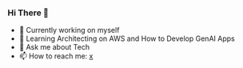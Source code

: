 ### Hi There 👋

- 🔭 Currently working on myself
- 🌱 Learning Architecting on AWS and How to Develop GenAI Apps 
- 💬 Ask me about Tech
- 📫 How to reach me: [x](https://twitter.com/imadzguy)
